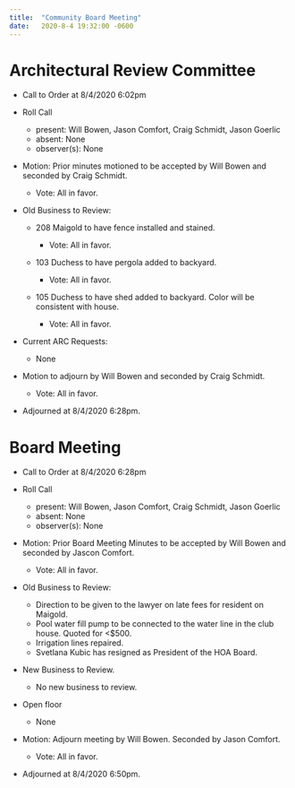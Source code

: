 ```yaml
---
title:  "Community Board Meeting"
date:   2020-8-4 19:32:00 -0600
---
```


# Architectural Review Committee

- Call to Order at 8/4/2020 6:02pm
- Roll Call
    - present: Will Bowen, Jason Comfort, Craig Schmidt, Jason Goerlic
    - absent: None
    - observer(s): None
- Motion: Prior minutes motioned to be accepted by Will Bowen and seconded by Craig Schmidt.
  - Vote: All in favor.

- Old Business to Review:
  - 208 Maigold to have fence installed and stained.
    - Vote: All in favor.

  - 103 Duchess to have pergola added to backyard.
    - Vote: All in favor.

  - 105 Duchess to have shed added to backyard. Color will be consistent with house.
    - Vote: All in favor.

- Current ARC Requests:
  - None

  
- Motion to adjourn by Will Bowen and seconded by Craig Schmidt.
  - Vote: All in favor.
- Adjourned at 8/4/2020 6:28pm.

# Board Meeting

- Call to Order at 8/4/2020 6:28pm
- Roll Call
    - present: Will Bowen, Jason Comfort, Craig Schmidt, Jason Goerlic
    - absent: None
    - observer(s): None

- Motion: Prior Board Meeting Minutes to be accepted by Will Bowen and seconded by Jascon Comfort.
  - Vote: All in favor.

- Old Business to Review:
  - Direction to be given to the lawyer on late fees for resident on Maigold.
  - Pool water fill pump to be connected to the water line in the club house. Quoted for <$500.
  - Irrigation lines repaired.
  - Svetlana Kubic has resigned as President of the HOA Board.

- New Business to Review.
  - No new business to review.

- Open floor
  - None

- Motion: Adjourn meeting by Will Bowen. Seconded by Jason Comfort. 
  - Vote: All in favor.
- Adjourned at 8/4/2020 6:50pm.

